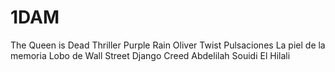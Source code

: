 # 1DAM
The Queen is Dead
Thriller
Purple Rain
Oliver Twist
Pulsaciones 
La piel de la memoria
Lobo de Wall Street
Django 
Creed 
Abdelilah Souidi El Hilali